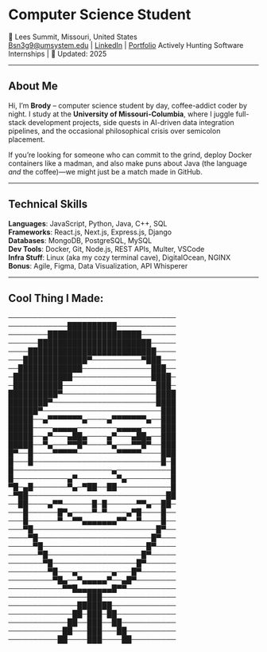 # Computer Science Student 
📍 Lees Summit, Missouri, United States  
Bsn3g9@umsystem.edu |  [LinkedIn](https://www.linkedin.com/in/brody-nelson-ab600027a) | [Portfolio](https://www.brodynelly.com) Actively Hunting Software Internships | 📅 Updated: 2025  

---

## About Me  

Hi, I’m **Brody** – computer science student by day, coffee-addict coder by night. I study at the **University of Missouri-Columbia**, where I juggle full-stack development projects, side quests in AI-driven data integration pipelines, and the occasional philosophical crisis over semicolon placement.  

If you’re looking for someone who can commit to the grind, deploy Docker containers like a madman, and also make puns about Java (the language *and* the coffee)—we might just be a match made in GitHub.  

---

## Technical Skills  
**Languages**: JavaScript, Python, Java, C++, SQL  
**Frameworks**: React.js, Next.js, Express.js, Django  
**Databases**: MongoDB, PostgreSQL, MySQL  
**Dev Tools**: Docker, Git, Node.js, REST APIs, Multer, VSCode  
**Infra Stuff**: Linux (aka my cozy terminal cave), DigitalOcean, NGINX  
**Bonus**: Agile, Figma, Data Visualization, API Whisperer  


---

## Cool Thing I Made: 


──────────────────────────────────
────────────██████████────────────
────────███████████████████───────
──────███████████████████████─────
────██████████████████████████────
───█████████████▀──────────▀███───
──█████████████──────────────███──
─████████████────────────────████─
─██████████───────────────────███─
██████████▀───────────────────████
████████▀─────────────────────████
██████▀────────────────────────███
█████──▄▀▀▀▀▀▀▀▄────▄▀▀▀▀▀▀▀▄──███
█████────▄▄▄▄▄────────▄▄▄▄▄────███
█████──▄▀───▄██▄────▄▀───▄██▄──███
█████──▀▄───▀▀█▀────▀▄───▀▀█▀──███
█▀──█────▀▀▀▀▀────────▀▀▀▀▀────███
█───█──────────────────────────█─█
█────────────────────▄───────────█
█───────────▄▀────────▀▄─────────█
▀█─▄█───────▀▄─▀██──██───────────█
─▀██────────────────────────────██
──██────▄▀▀──────█─█──────▀▀▄──██─
───█──────█▀▄────▀─▀────▄▀█────█──
───█──────▀──▀▀▄▄▄▄▄▄▄▀▀──▀────█──
───▀█─────────────────────────█▀──
────▀█───────────────────────█▀───
─────▀█─────────────────────█▀────
──────▀█───────────────────█▀─────
───────▀█─────────────────█▀──────
────────▀█───▄───────▄───█▀───────
─────────▀█▄──▀▄▄▄▄▄▀──▄█▀────────
───────────▀▀█▄▄▄▄▄▄▄█▀▀──────────
────────────────███───────────────
──────────────███████─────────────
─────────────██─███─██────────────
────────────██──███──██───────────
───────────██───███───██──────────
──────────██────███────██─────────

